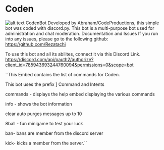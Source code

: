# Coden
![alt text](https://cdn.discordapp.com/attachments/761256129191477261/796081640773648384/Ten_4.jpg)
CodenBot
Developed by Abraham/CodeProductions, this simple bot was coded with discord.py. This bot is a multi-purpose bot used for administration and chat moderation.
Documentation and Issues
If you run into any issues, please go to the following github:
https://github.com/Rezatachi

To use this bot and all its abilites, connect it via this Discord Link.
https://discord.com/api/oauth2/authorize?client_id=785943693244760094&permissions=0&scope=bot

``This Embed contains the list of commands for Coden.

This bot uses the prefix ]
Command and Intents

commands - displays the help embed displaying the various commands

info - shows the bot information

clear auto purges messages up to 10

8ball - fun minigame to test your luck

ban- bans are member from the discord server

kick- kicks a member from the server.``



